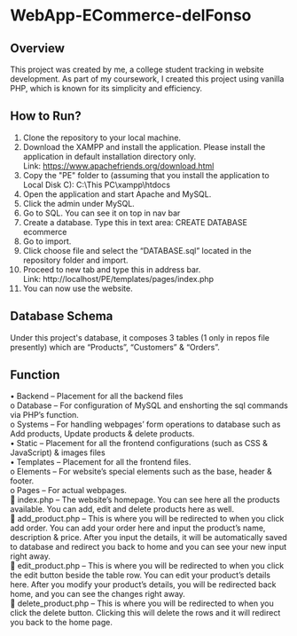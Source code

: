# WebApp-ECommerce-delFonso

## Overview
This project was created by me, a college student tracking in website development. As part of my coursework, I created this project using vanilla PHP, which is known for its simplicity and efficiency. 

## How to Run?
1.	Clone the repository to your local machine.
2.	Download the XAMPP and install the application. Please install the application in default installation directory only. <br />
   Link: https://www.apachefriends.org/download.html
4.	Copy the "PE" folder to (assuming that you install the application to Local Disk C):
C:\This PC\xampp\htdocs
5.	Open the application and start Apache and MySQL.
6.	Click the admin under MySQL.
7.	Go to SQL. You can see it on top in nav bar
8.	Create a database. 
Type this in text area: CREATE DATABASE ecommerce
9.	Go to import.
10.	Click choose file and select the “DATABASE.sql” located in the repository folder and import.
11.	Proceed to new tab and type this in address bar. <br />
    Link: http://localhost/PE/templates/pages/index.php
13.	You can now use the website.

## Database Schema
Under this project's database, it composes 3 tables (1 only in repos file presently) which are “Products”, “Customers” & “Orders”.

## Function
•	Backend – Placement for all the backend files <br />
   o	Database – For configuration of MySQL and enshorting the sql commands via PHP’s function. <br />
   o	Systems – For handling webpages’ form operations to database such as Add products, Update products & delete products. <br />
•	Static – Placement for all the frontend configurations (such as CSS & JavaScript) & images files <br />
•	Templates – Placement for all the frontend files. <br />
   o	Elements – For website’s special elements such as the base, header & footer. <br />
   o	Pages – For actual webpages. <br />
     	index.php – The website’s homepage. You can see here all the products available. You can add, edit and delete products here as well. <br />
     	add_product.php – This is where you will be redirected to when you click add order. You can add your order here and input the product’s name, description & price. After you input the details, it will be automatically saved to database and redirect you back to home and you can see your new input right away. <br />
     	edit_product.php – This is where you will be redirected to when you click the edit button beside the table row. You can edit your product’s details here. After you modify your product’s details, you will be redirected back home, and you can see the changes right away. <br />
     	delete_product.php – This is where you will be redirected to when you click the delete button. Clicking this will delete the rows and it will redirect you back to the home page.

